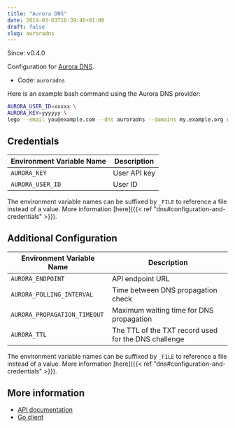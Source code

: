 ```yaml
---
title: "Aurora DNS"
date: 2019-03-03T16:39:46+01:00
draft: false
slug: auroradns
---
```


<!-- THIS DOCUMENTATION IS AUTO-GENERATED. PLEASE DO NOT EDIT. -->
<!-- providers/dns/auroradns/auroradns.toml -->
<!-- THIS DOCUMENTATION IS AUTO-GENERATED. PLEASE DO NOT EDIT. -->

Since: v0.4.0

Configuration for [Aurora DNS](https://www.pcextreme.com/aurora/dns).


<!--more-->

- Code: `auroradns`

Here is an example bash command using the Aurora DNS provider:

```bash
AURORA_USER_ID=xxxxx \
AURORA_KEY=yyyyyy \
lego --email you@example.com --dns auroradns --domains my.example.org run
```




## Credentials

| Environment Variable Name | Description |
|-----------------------|-------------|
| `AURORA_KEY` | User API key |
| `AURORA_USER_ID` | User ID |

The environment variable names can be suffixed by `_FILE` to reference a file instead of a value.
More information [here]({{< ref "dns#configuration-and-credentials" >}}).


## Additional Configuration

| Environment Variable Name | Description |
|--------------------------------|-------------|
| `AURORA_ENDPOINT` | API endpoint URL |
| `AURORA_POLLING_INTERVAL` | Time between DNS propagation check |
| `AURORA_PROPAGATION_TIMEOUT` | Maximum waiting time for DNS propagation |
| `AURORA_TTL` | The TTL of the TXT record used for the DNS challenge |

The environment variable names can be suffixed by `_FILE` to reference a file instead of a value.
More information [here]({{< ref "dns#configuration-and-credentials" >}}).




## More information

- [API documentation](https://libcloud.readthedocs.io/en/latest/dns/drivers/auroradns.html#api-docs)
- [Go client](https://github.com/nrdcg/auroradns)

<!-- THIS DOCUMENTATION IS AUTO-GENERATED. PLEASE DO NOT EDIT. -->
<!-- providers/dns/auroradns/auroradns.toml -->
<!-- THIS DOCUMENTATION IS AUTO-GENERATED. PLEASE DO NOT EDIT. -->
